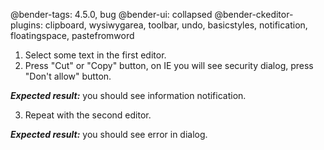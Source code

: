 @bender-tags: 4.5.0, bug
@bender-ui: collapsed
@bender-ckeditor-plugins: clipboard, wysiwygarea, toolbar, undo, basicstyles, notification, floatingspace, pastefromword

 1. Select some text in the first editor.
 2. Press "Cut" or "Copy" button, on IE you will see security dialog, press "Don't allow" button.

***Expected result:*** you should see information notification.

 3. Repeat with the second editor.

***Expected result:*** you should see error in dialog.
